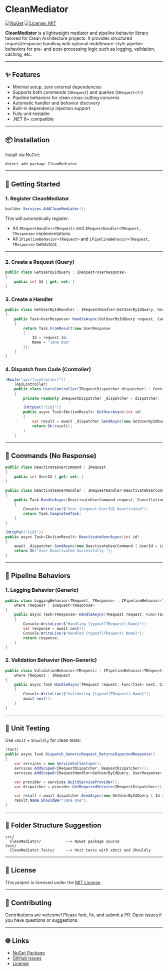 ﻿# CleanMediator

[![NuGet](https://img.shields.io/nuget/v/CleanMediator.svg)](https://www.nuget.org/packages/CleanMediator)
[![License: MIT](https://img.shields.io/badge/license-MIT-blue.svg)](LICENSE)

**CleanMediator** is a lightweight mediator and pipeline behavior library tailored for Clean Architecture projects. It provides structured request/response handling with optional middleware-style pipeline behaviors for pre- and post-processing logic such as logging, validation, caching, etc.

---

## ✨ Features

- Minimal setup, zero external dependencies
- Supports both commands (`IRequest`) and queries (`IRequest<T>`)
- Pipeline behaviors for clean cross-cutting concerns
- Automatic handler and behavior discovery
- Built-in dependency injection support
- Fully unit-testable
- .NET 8+ compatible

---

## 📦 Installation

Install via NuGet:

```bash
dotnet add package CleanMediator
```

---

## 🚀 Getting Started

### 1. Register CleanMediator

```csharp
builder.Services.AddCleanMediator();
```

This will automatically register:
- All `IRequestHandler<TRequest>` and `IRequestHandler<TRequest, TResponse>` implementations
- All `IPipelineBehavior<TRequest>` and `IPipelineBehavior<TRequest, TResponse>` behaviors

---

### 2. Create a Request (Query)

```csharp
public class GetUserByIdQuery : IRequest<UserResponse>
{
    public int Id { get; set; }
}
```

### 3. Create a Handler

```csharp
public class GetUserByIdHandler : IRequestHandler<GetUserByIdQuery, UserResponse>
{
    public Task<UserResponse> HandleAsync(GetUserByIdQuery request, CancellationToken cancellationToken)
    {
        return Task.FromResult(new UserResponse
        {
            Id = request.Id,
            Name = "Jane Doe"
        });
    }
}
```

### 4. Dispatch from Code (Controller)

```csharp
[Route("api/[controller]")]
    [ApiController]
    public class UsersController(IRequestDispatcher dispatcher) : ControllerBase
    {
        private readonly IRequestDispatcher _dispatcher = dispatcher;

        [HttpGet("{id}")]
        public async Task<IActionResult> GetUserAsync(int id)
        {
            var result = await _dispatcher.SendAsync(new GetUserByIdQuery{ Id = id });
            return Ok(result);
        }
    }
```

---

## 🔁 Commands (No Response)

```csharp
public class DeactivateUserCommand : IRequest
{
    public int UserId { get; set; }
}

public class DeactivateUserHandler : IRequestHandler<DeactivateUserCommand>
{
    public Task HandleAsync(DeactivateUserCommand request, CancellationToken cancellationToken)
    {
        Console.WriteLine($"User {request.UserId} deactivated");
        return Task.CompletedTask;
    }
}

[HttpPut("{id}")]
public async Task<IActionResult> DeactivateUserAsync(int id)
{
    await _dispatcher.SendAsync(new DeactivateUserCommand { UserId = id });
    return Ok("User Deactivated Successfully.");
}
```

---

## 🧩 Pipeline Behaviors

### 1. Logging Behavior (Generic)

```csharp
public class LoggingBehavior<TRequest, TResponse> : IPipelineBehavior<TRequest, TResponse>
    where TRequest : IRequest<TResponse>
{
    public async Task<TResponse> HandleAsync(TRequest request, Func<Task<TResponse>> next, CancellationToken cancellationToken)
    {
        Console.WriteLine($"Handling {typeof(TRequest).Name}");
        var response = await next();
        Console.WriteLine($"Handled {typeof(TRequest).Name}");
        return response;
    }
}
```

### 2. Validation Behavior (Non-Generic)

```csharp
public class ValidationBehavior<TRequest> : IPipelineBehavior<TRequest>
    where TRequest : IRequest
{
    public async Task HandleAsync(TRequest request, Func<Task> next, CancellationToken cancellationToken)
    {
        Console.WriteLine($"Validating {typeof(TRequest).Name}");
        await next();
    }
}
```
---

## 🧪 Unit Testing

Use `xUnit` + `Shouldly` for clean tests:

```csharp
[Fact]
public async Task Dispatch_GenericRequest_ReturnsExpectedResponse()
{
    var services = new ServiceCollection();
    services.AddScoped<IRequestDispatcher, RequestDispatcher>();
    services.AddScoped<IRequestHandler<GetUserByIdQuery, UserResponse>, GetUserByIdHandler>();

    var provider = services.BuildServiceProvider();
    var dispatcher = provider.GetRequiredService<IRequestDispatcher>();

    var result = await dispatcher.SendAsync(new GetUserByIdQuery { Id = 1 });
    result.Name.ShouldBe("Jane Doe");
}
```

---

## 📂 Folder Structure Suggestion

```text
src/
  CleanMediator/           --> NuGet package source
test/
  CleanMediator.Tests/     --> Unit tests with xUnit and Shouldly
```

---

## 📜 License

This project is licensed under the [MIT License](LICENSE).

---

## 🤝 Contributing

Contributions are welcome! Please fork, fix, and submit a PR.
Open issues if you have questions or suggestions.

---

## 🌐 Links

- [NuGet Package](https://www.nuget.org/packages/CleanMediator)
- [GitHub Issues](https://github.com/CadiahkJR/CleanMediator/issues)
- [License](LICENSE)